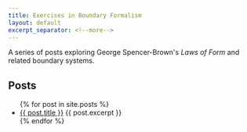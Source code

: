 ```yaml
---
title: Exercises in Boundary Formalism
layout: default
excerpt_separator: <!--more-->
---
```

A series of posts exploring George Spencer-Brown's _Laws of Form_ and
related boundary systems.

<h2>Posts</h2>
<ul>
{% for post in site.posts %}
  <li><a href="{{ post.url }}" title="{{ post.title }}">{{ post.title }}</a>
   {{ post.excerpt }}</li>
{% endfor %}
</ul>

